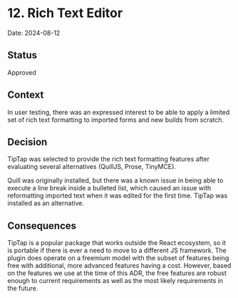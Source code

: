 # 12. Rich Text Editor

Date: 2024-08-12

## Status

Approved

## Context

In user testing, there was an expressed interest to be able to apply a limited set of rich text formatting to imported forms and new builds from scratch.

## Decision

TipTap was selected to provide the rich text formatting features after evaluating several alternatives (QuillJS, Prose, TinyMCE).

Quill was originally installed, but there was a known issue in being able to execute a line break inside a bulleted list, which caused an issue with reformatting imported text when it was edited for the first time. TipTap was installed as an alternative.

## Consequences

TipTap is a popular package that works outside the React ecosystem, so it is portable if there is ever a need to move to a different JS framework. The plugin does operate on a freemium model with the subset of features being free with additional, more advanced features having a cost. However, based on the features we use at the time of this ADR, the free features are robust enough to current requirements as well as the most likely requirements in the future.
